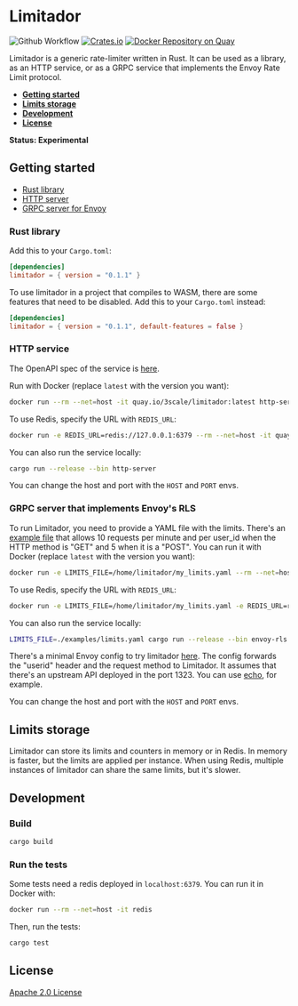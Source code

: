 # Limitador

![Github Workflow](https://github.com/3scale/limitador/workflows/Rust/badge.svg)
[![Crates.io](https://img.shields.io/crates/v/limitador)](https://crates.io/crates/limitador)
[![Docker Repository on Quay](https://quay.io/repository/3scale/limitador/status
"Docker Repository on Quay")](https://quay.io/repository/3scale/limitador)

Limitador is a generic rate-limiter written in Rust. It can be used as a
library, as an HTTP service, or as a GRPC service that implements the Envoy Rate
Limit protocol.

- [**Getting started**](#getting-started)
- [**Limits storage**](#limits-storage)
- [**Development**](#development)
- [**License**](#license)

**Status: Experimental**

## Getting started

- [Rust library](#rust-library)
- [HTTP server](#http-service)
- [GRPC server for Envoy](#grpc-server-that-implements-envoys-rls)

### Rust library

Add this to your `Cargo.toml`:
```toml
[dependencies]
limitador = { version = "0.1.1" }
```

To use limitador in a project that compiles to WASM, there are some features
that need to be disabled. Add this to your `Cargo.toml` instead:
```toml
[dependencies]
limitador = { version = "0.1.1", default-features = false }
```

### HTTP service

The OpenAPI spec of the service is [here](docs/http_server_spec.json).

Run with Docker (replace `latest` with the version you want):
```bash
docker run --rm --net=host -it quay.io/3scale/limitador:latest http-server
```

To use Redis, specify the URL with `REDIS_URL`:
```bash
docker run -e REDIS_URL=redis://127.0.0.1:6379 --rm --net=host -it quay.io/3scale/limitador:latest http-server
```

You can also run the service locally:
```bash
cargo run --release --bin http-server
```

You can change the host and port with the `HOST` and `PORT` envs.

### GRPC server that implements Envoy's RLS

To run Limitador, you need to provide a YAML file with the limits. There's an
[example file](examples/limits.yaml) that allows 10 requests per minute and per
user_id when the HTTP method is "GET" and 5 when it is a "POST". You can run it
with Docker (replace `latest` with the version you want):
```bash
docker run -e LIMITS_FILE=/home/limitador/my_limits.yaml --rm --net=host -it -v $(pwd)/examples/limits.yaml:/home/limitador/my_limits.yaml:ro quay.io/3scale/limitador:latest envoy-rls
```

To use Redis, specify the URL with `REDIS_URL`:
```bash
docker run -e LIMITS_FILE=/home/limitador/my_limits.yaml -e REDIS_URL=redis://127.0.0.1:6379 --rm --net=host -it -v $(pwd)/examples/limits.yaml:/home/limitador/my_limits.yaml:ro quay.io/3scale/limitador:latest envoy-rls
```

You can also run the service locally:
```bash
LIMITS_FILE=./examples/limits.yaml cargo run --release --bin envoy-rls
```

There's a minimal Envoy config to try limitador [here](examples/envoy.yaml). The
config forwards the "userid" header and the request method to Limitador. It
assumes that there's an upstream API deployed in the port 1323. You can use
[echo](https://github.com/labstack/echo), for example.

You can change the host and port with the `HOST` and `PORT` envs.

## Limits storage

Limitador can store its limits and counters in memory or in Redis. In memory is
faster, but the limits are applied per instance. When using Redis, multiple
instances of limitador can share the same limits, but it's slower.


## Development

### Build

```bash
cargo build
```

### Run the tests

Some tests need a redis deployed in `localhost:6379`. You can run it in Docker with:
```bash
docker run --rm --net=host -it redis
```

Then, run the tests:

```bash
cargo test
```


## License

[Apache 2.0 License](LICENSE)
